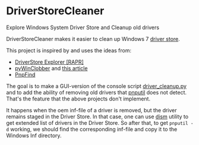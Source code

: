# DriverStoreCleaner
Explore Windows System Driver Store and Cleanup old drivers

DriverStoreCleaner makes it easier to clean up Windows 7 [driver store](https://msdn.microsoft.com/en-us/library/ff544868(v=vs.85).aspx).

This project is inspired by and uses the ideas from:
* [DriverStore Explorer [RAPR]](https://driverstoreexplorer.codeplex.com/)
* [pyWinClobber](https://github.com/JustAMan/pyWinClobber) and [this article](http://habrahabr.ru/post/196404/)
* [PnpFind](https://github.com/mcuee/PnpFind)
 
The goal is to make a GUI-version of the console script [driver_cleanup.py](https://github.com/JustAMan/pyWinClobber/blob/master/driver_cleanup.py) and to add the ability of removing old drivers that [pnputil](https://msdn.microsoft.com/en-us/library/windows/hardware/ff550419(v=vs.85).aspx) does not detect. That's the feature that the above projects don't implement.

It happens when the oem inf-file of a driver is removed, but the driver remains staged in the Driver Store.
In that case, one can use [dism](https://msdn.microsoft.com/en-US/library/hh825258.aspx) utility to get extended list of drivers in the Driver Store. So after that, to get `pnputil -d` working, we should find the corresponding inf-file and copy it to the Windows Inf directory.
